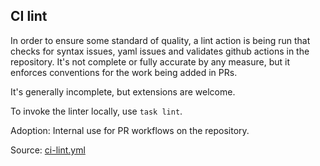 ## CI lint

In order to ensure some standard of quality, a lint action is being run
that checks for syntax issues, yaml issues and validates github actions
in the repository. It's not complete or fully accurate by any measure,
but it enforces conventions for the work being added in PRs.

It's generally incomplete, but extensions are welcome.

To invoke the linter locally, use `task lint`.

Adoption: Internal use for PR workflows on the repository.

Source: [ci-lint.yml](/.github/workflows/ci-lint.yml)
